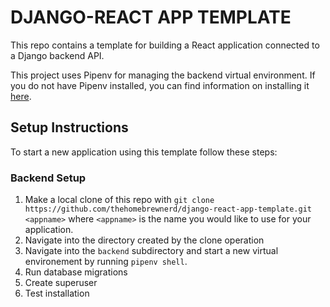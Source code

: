 # DJANGO-REACT APP TEMPLATE

This repo contains a template for building a React application connected to a Django backend API. 

This project uses Pipenv for managing the backend virtual environment. If you do not have Pipenv installed, you can find information on installing it [here](https://docs.pipenv.org/en/latest/).

## Setup Instructions

To start a new application using this template follow these steps:
### Backend Setup
1. Make a local clone of this repo with `git clone https://github.com/thehomebrewnerd/django-react-app-template.git <appname>` where `<appname>` is the name you would like to use for your application.
2. Navigate into the directory created by the clone operation
3. Navigate into the `backend` subdirectory and start a new virtual environement by running `pipenv shell`. 
4. Run database migrations
5. Create superuser
6. Test installation